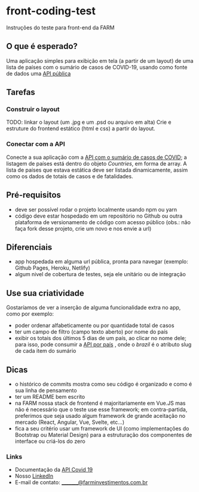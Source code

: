 # front-coding-test
Instruções do teste para front-end da FARM

## O que é esperado?
Uma aplicação simples para exibição em tela (a partir de um layout) de uma lista de países com o sumário de casos de COVID-19, usando como fonte de dados uma [API pública](https://documenter.getpostman.com/)

## Tarefas

### Construir o layout
TODO: linkar o layout (um .jpg e um .psd ou arquivo em alta)
Crie e estruture do frontend estático (html e css) a partir do layout.

### Conectar com a API
Conecte a sua aplicação com a [API com o sumário de casos de COVID](https://api.covid19api.com/summary); a listagem de países está dentro do objeto *Countries*, em forma de array. A lista de países que estava estática deve ser listada dinamicamente, assim como os dados de totais de casos e de fatalidades.

## Pré-requisitos
* deve ser possível rodar o projeto localmente usando npm ou yarn
* código deve estar hospedado em um repositório no Github ou outra plataforma de versionamento de código com acesso público (obs.: não faça fork desse projeto, crie um novo e nos envie a url)

## Diferenciais
* app hospedada em alguma url pública, pronta para navegar (exemplo: Github Pages, Heroku, Netlify)
* algum nivel de cobertura de testes, seja ele unitário ou de integração

## Use sua criatividade
Gostaríamos de ver a inserção de alguma funcionalidade extra no app, como por exemplo:
- poder ordenar alfabeticamente ou por quantidade total de casos
- ter um campo de filtro (campo texto aberto) por nome do país
- exibir os totais dos últimos 5 dias de um país, ao clicar no nome dele; para isso, pode consumir a [API por país](https://api.covid19api.com/country/brazil/status/confirmed) , onde o *brazil* é o atributo slug de cada item do sumário

## Dicas
* o histórico de commits mostra como seu código é organizado e como é sua linha de pensamento
* ter um README bem escrito
* na FARM nossa stack de frontend é majoritariamente em Vue.JS mas não é necessário que o teste use esse framework; em contra-partida, preferimos que seja usado algum framework de grande aceitação no mercado (React, Angular, Vue, Svelte, etc...)
* fica a seu critério usar um framework de UI (como implementações do Bootstrap ou Material Design) para a estruturação dos componentes de interface ou criá-los do zero

### Links
* Documentação da [API Covid 19](https://documenter.getpostman.com/)
* Nosso [LinkedIn](https://www.linkedin.com/company/farminvestimentos/) 
* E-mail de contato: _______@farminvestimentos.com.br
